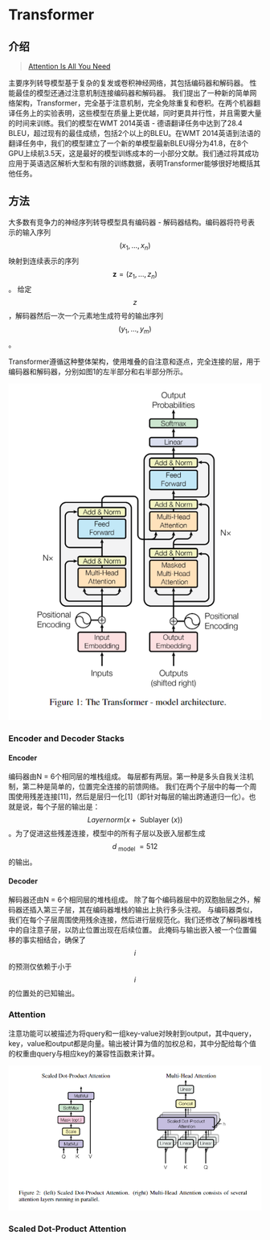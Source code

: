 # Transformer

## 介绍

> [Attention Is All You Need](https://arxiv.org/pdf/1706.03762.pdf)

主要序列转导模型基于复杂的复发或卷积神经网络，其包括编码器和解码器。 性能最佳的模型还通过注意机制连接编码器和解码器。 我们提出了一种新的简单网络架构，Transformer，完全基于注意机制，完全免除重复和卷积。在两个机器翻译任务上的实验表明，这些模型在质量上更优越，同时更具并行性，并且需要大量的时间来训练。我们的模型在WMT 2014英语 - 德语翻译任务中达到了28.4 BLEU，超过现有的最佳成绩，包括2个以上的BLEU。在WMT 2014英语到法语的翻译任务中，我们的模型建立了一个新的单模型最新BLEU得分为41.8，在8个GPU上续航3.5天，这是最好的模型训练成本的一小部分文献。我们通过将其成功应用于英语选区解析大型和有限的训练数据，表明Transformer能够很好地概括其他任务。

## 方法

大多数有竞争力的神经序列转导模型具有编码器 - 解码器结构。编码器将符号表示的输入序列 $$\left(x_{1}, \dots, x_{n}\right)$$ 映射到连续表示的序列 $$\mathbf{z}=\left(z_{1}, \dots, z_{n}\right)$$ 。 给定 $$z$$ ，解码器然后一次一个元素地生成符号的输出序列 $$\left(y_{1}, \dots, y_{m}\right)$$ 。

Transformer遵循这种整体架构，使用堆叠的自注意和逐点，完全连接的层，用于编码器和解码器，分别如图1的左半部分和右半部分所示。

![](../../.gitbook/assets/image%20%2884%29.png)



### Encoder and Decoder Stacks

#### Encoder

编码器由N = 6个相同层的堆栈组成。 每层都有两层。第一种是多头自我关注机制，第二种是简单的，位置完全连接的前馈网络。 我们在两个子层中的每一个周围使用残差连接\[11\]，然后是层归一化\[1\]（即针对每层的输出跨通道归一化）。也就是说，每个子层的输出是： $$Layernorm(x+\text { Sublayer }(x))$$ 。为了促进这些残差连接，模型中的所有子层以及嵌入层都生成 $$d_{\text { model }}=512$$ 的输出。

#### Decoder

解码器还由N = 6个相同层的堆栈组成。 除了每个编码器层中的双胞胎层之外，解码器还插入第三子层，其在编码器堆栈的输出上执行多头注视。 与编码器类似，我们在每个子层周围使用残余连接，然后进行层规范化。我们还修改了解码器堆栈中的自注意子层，以防止位置出现在后续位置。 此掩码与输出嵌入被一个位置偏移的事实相结合，确保了 $$i$$ 的预测仅依赖于小于 $$i$$ 的位置处的已知输出。

### Attention

注意功能可以被描述为将query和一组key-value对映射到output，其中query，key，value和output都是向量。输出被计算为值的加权总和，其中分配给每个值的权重由query与相应key的兼容性函数来计算。

![](../../.gitbook/assets/image%20%28122%29.png)

### Scaled Dot-Product Attention



